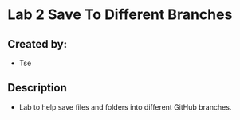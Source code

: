 # Lab 2 Save To Different Branches
## Created by:
- Tse
## Description
- Lab to help save files and folders into different GitHub branches.
